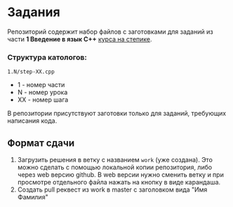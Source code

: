 # Задания

Репозиторий содержит набор файлов с заготовками для заданий из части **1 Введение в язык C++** [курса на степике](https://stepik.org/course/7/syllabus).

### Структура катологов:

`1.N/step-XX.cpp`

* 1 - номер части
* N - номер урока
* XX - номер шага

В репозитории присутствуют заготовки только для заданий, требующих написания кода.

## Формат сдачи

1. Загрузить решения в ветку с названием `work` (уже создана). Это можно сделать с помощью локальной копии репозитория, либо 
через web версию github. В web версии нужно сменить ветку и при просмотре отдельного файла нажать на кнопку в виде карандаша. 
2. Создать pull реквест из work в master с заголовком вида "Имя Фамилия"
